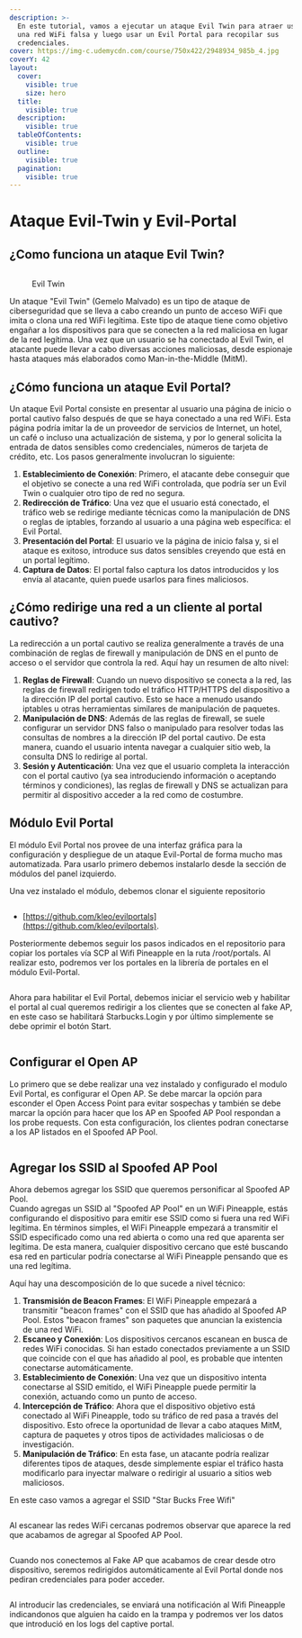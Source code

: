 ```yaml
---
description: >-
  En este tutorial, vamos a ejecutar un ataque Evil Twin para atraer usuarios a
  una red WiFi falsa y luego usar un Evil Portal para recopilar sus
  credenciales.
cover: https://img-c.udemycdn.com/course/750x422/2948934_985b_4.jpg
coverY: 42
layout:
  cover:
    visible: true
    size: hero
  title:
    visible: true
  description:
    visible: true
  tableOfContents:
    visible: true
  outline:
    visible: true
  pagination:
    visible: true
---
```


# Ataque Evil-Twin y Evil-Portal

## ¿Como funciona un ataque Evil Twin?

<figure><img src="https://www.researchgate.net/publication/321122614/figure/fig5/AS:631949064421377@1527679806852/Illustration-of-an-Evil-Twin-Attack-The-attacker-can-successfully-lure-a-victim-into.png" alt=""><figcaption><p>Evil Twin</p></figcaption></figure>

Un ataque "Evil Twin" (Gemelo Malvado) es un tipo de ataque de ciberseguridad que se lleva a cabo creando un punto de acceso WiFi que imita o clona una red WiFi legítima. Este tipo de ataque tiene como objetivo engañar a los dispositivos para que se conecten a la red maliciosa en lugar de la red legítima. Una vez que un usuario se ha conectado al Evil Twin, el atacante puede llevar a cabo diversas acciones maliciosas, desde espionaje hasta ataques más elaborados como Man-in-the-Middle (MitM).

## ¿Cómo funciona un ataque Evil Portal?

Un ataque Evil Portal consiste en presentar al usuario una página de inicio o portal cautivo falso después de que se haya conectado a una red WiFi. Esta página podría imitar la de un proveedor de servicios de Internet, un hotel, un café o incluso una actualización de sistema, y por lo general solicita la entrada de datos sensibles como credenciales, números de tarjeta de crédito, etc. Los pasos generalmente involucran lo siguiente:

1. **Establecimiento de Conexión**: Primero, el atacante debe conseguir que el objetivo se conecte a una red WiFi controlada, que podría ser un Evil Twin o cualquier otro tipo de red no segura.
2. **Redirección de Tráfico**: Una vez que el usuario está conectado, el tráfico web se redirige mediante técnicas como la manipulación de DNS o reglas de iptables, forzando al usuario a una página web específica: el Evil Portal.
3. **Presentación del Portal**: El usuario ve la página de inicio falsa y, si el ataque es exitoso, introduce sus datos sensibles creyendo que está en un portal legítimo.
4. **Captura de Datos**: El portal falso captura los datos introducidos y los envía al atacante, quien puede usarlos para fines maliciosos.

## ¿Cómo redirige una red a un cliente al portal cautivo?

La redirección a un portal cautivo se realiza generalmente a través de una combinación de reglas de firewall y manipulación de DNS en el punto de acceso o el servidor que controla la red. Aquí hay un resumen de alto nivel:

1. **Reglas de Firewall**: Cuando un nuevo dispositivo se conecta a la red, las reglas de firewall redirigen todo el tráfico HTTP/HTTPS del dispositivo a la dirección IP del portal cautivo. Esto se hace a menudo usando iptables u otras herramientas similares de manipulación de paquetes.
2. **Manipulación de DNS**: Además de las reglas de firewall, se suele configurar un servidor DNS falso o manipulado para resolver todas las consultas de nombres a la dirección IP del portal cautivo. De esta manera, cuando el usuario intenta navegar a cualquier sitio web, la consulta DNS lo redirige al portal.
3. **Sesión y Autenticación**: Una vez que el usuario completa la interacción con el portal cautivo (ya sea introduciendo información o aceptando términos y condiciones), las reglas de firewall y DNS se actualizan para permitir al dispositivo acceder a la red como de costumbre.

## Módulo Evil Portal

El módulo Evil Portal nos provee de una interfaz gráfica para la configuración y despliegue de un ataque Evil-Portal de forma mucho mas automatizada. Para usarlo primero debemos instalarlo desde la sección de módulos del panel izquierdo.

Una vez instalado el módulo, debemos clonar el siguiente repositorio

<figure><img src="../../../../../.gitbook/assets/imagen (1).png" alt=""><figcaption></figcaption></figure>

* [https://github.com/kleo/evilportals](https://github.com/kleo/evilportals).

Posteriormente debemos seguir los pasos indicados en el repositorio para copiar los portales vía SCP al Wifi Pineapple en la ruta /root/portals. Al realizar esto, podremos ver los portales en la librería de portales en el módulo Evil-Portal.

<figure><img src="../../../../../.gitbook/assets/imagen (1) (1).png" alt=""><figcaption></figcaption></figure>

Ahora para habilitar el Evil Portal, debemos iniciar el servicio web y habilitar el portal al cual queremos redirigir a los clientes que se conecten al fake AP, en este caso se habilitará Starbucks.Login y por último simplemente se debe oprimir el botón Start.

<figure><img src="../../../../../.gitbook/assets/imagen (2).png" alt=""><figcaption></figcaption></figure>

## Configurar el Open AP

Lo primero que se debe realizar una vez instalado y configurado el modulo Evil Portal, es configurar el Open AP. Se debe marcar la opción para esconder el Open Access Point para evitar sospechas y también se debe marcar la opción para hacer que los AP en Spoofed AP Pool respondan a los probe requests. Con esta configuración, los clientes podran conectarse a los AP listados en el Spoofed AP Pool.

<figure><img src="../../../../../.gitbook/assets/imagen (3).png" alt=""><figcaption></figcaption></figure>

## Agregar los SSID al Spoofed AP Pool

Ahora debemos agregar los SSID que queremos personificar al Spoofed AP Pool.\
Cuando agregas un SSID al "Spoofed AP Pool" en un WiFi Pineapple, estás configurando el dispositivo para emitir ese SSID como si fuera una red WiFi legítima. En términos simples, el WiFi Pineapple empezará a transmitir el SSID especificado como una red abierta o como una red que aparenta ser legítima. De esta manera, cualquier dispositivo cercano que esté buscando esa red en particular podría conectarse al WiFi Pineapple pensando que es una red legítima.

Aquí hay una descomposición de lo que sucede a nivel técnico:

1. **Transmisión de Beacon Frames**: El WiFi Pineapple empezará a transmitir "beacon frames" con el SSID que has añadido al Spoofed AP Pool. Estos "beacon frames" son paquetes que anuncian la existencia de una red WiFi.
2. **Escaneo y Conexión**: Los dispositivos cercanos escanean en busca de redes WiFi conocidas. Si han estado conectados previamente a un SSID que coincide con el que has añadido al pool, es probable que intenten conectarse automáticamente.
3. **Establecimiento de Conexión**: Una vez que un dispositivo intenta conectarse al SSID emitido, el WiFi Pineapple puede permitir la conexión, actuando como un punto de acceso.
4. **Intercepción de Tráfico**: Ahora que el dispositivo objetivo está conectado al WiFi Pineapple, todo su tráfico de red pasa a través del dispositivo. Esto ofrece la oportunidad de llevar a cabo ataques MitM, captura de paquetes y otros tipos de actividades maliciosas o de investigación.
5. **Manipulación de Tráfico**: En esta fase, un atacante podría realizar diferentes tipos de ataques, desde simplemente espiar el tráfico hasta modificarlo para inyectar malware o redirigir al usuario a sitios web maliciosos.

En este caso vamos a agregar el SSID "Star Bucks Free Wifi"

<figure><img src="../../../../../.gitbook/assets/imagen (4).png" alt=""><figcaption></figcaption></figure>

Al escanear las redes WiFi cercanas podremos observar que aparece la red que acabamos de agregar al Spoofed AP Pool.

<figure><img src="../../../../../.gitbook/assets/imagen (5).png" alt=""><figcaption></figcaption></figure>

Cuando nos conectemos al Fake AP que acabamos de crear desde otro dispositivo, seremos redirigidos automáticamente al Evil Portal donde nos pediran credenciales para poder acceder.

<figure><img src="../../../../../.gitbook/assets/imagen (6).png" alt=""><figcaption></figcaption></figure>

Al introducir las credenciales, se enviará una notificación al Wifi Pineapple indicandonos que alguien ha caido en la trampa y podremos ver los datos que introdució en los logs del captive portal.

<figure><img src="../../../../../.gitbook/assets/imagen (7).png" alt=""><figcaption></figcaption></figure>

<figure><img src="../../../../../.gitbook/assets/imagen (8).png" alt=""><figcaption></figcaption></figure>
